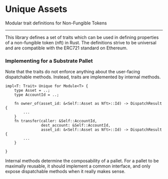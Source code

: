 # Unique Assets
Modular trait definitions for Non-Fungible Tokens

---
This library defines a set of traits which can be used in defining properties
of a non-fungible token (nft) in Rust. The definitions strive to be universal
and are compatible with the ERC721 standard on Ethereum.

### Implementing for a Substrate Pallet
Note that the traits do not enforce anything about the user-facing dispatchable
methods. Instead, traits are implemented by internal methods.

```
impl<T: Trait> Unique for Module<T> {
    type Asset = ..;
    type AccountId = ..;

    fn owner_of(asset_id: &<Self::Asset as Nft>::Id) -> DispatchResult {
        ...
    }
    fn transfer(caller: &Self::AccountId,
                dest_account: &Self::AccountId,
                asset_id: &<Self::Asset as Nft>::Id) -> DispatchResult {
        ...
    }

}
```

Internal methods determine the composability of a pallet.
For a pallet to be maximally reusable, it should implement a common interface,
and only expose dispatchable methods when it really makes sense.
